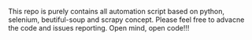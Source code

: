 This repo is purely contains all automation script based on python, selenium, beutiful-soup and scrapy concept. Please feel free 
to advacne the code and issues reporting. 
Open mind, open code!!!

